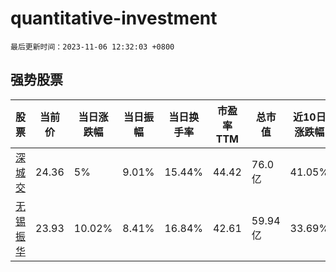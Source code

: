 # quantitative-investment

`最后更新时间：2023-11-06 12:32:03 +0800`

## 强势股票

|股票|当前价|当日涨跌幅|当日振幅|当日换手率|市盈率TTM|总市值|近10日涨跌幅|
|----|----|----|----|----|----|----|----|
|[深城交](https://xueqiu.com/S/SZ301091)|24.36|5%|9.01%|15.44%|44.42|76.0亿|41.05%|
|[无锡振华](https://xueqiu.com/S/SH605319)|23.93|10.02%|8.41%|16.84%|42.61|59.94亿|33.69%|
